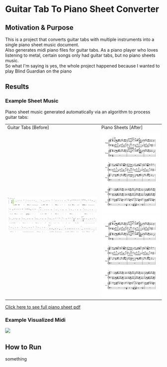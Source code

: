 # Guitar Tab To Piano Sheet Converter

## Motivation & Purpose
This is a project that converts guitar tabs with multiple instruments into a single piano sheet music document. <br>
Also generates midi piano files for guitar tabs.
As a piano player who loves listening to metal, certain songs only had guitar tabs, but no piano sheets music. <br> 
So what I'm saying is yes, the whole project happened because I wanted to play Blind Guardian on the piano 

## Results
### Example Sheet Music
Piano sheet music generated automatically via an algorithm to process guitar tabs:

<td>

<table>
  <tr>
    <td> Guitar Tabs [Before] </td>
    <td>Piano Sheets [After]</td>
   </tr> 
  <tr>
    <td width="60%"> <img src="media/images/tab_example.JPG" width="100%"></td>
    <td>
        <img src="media/images/Skalds%20and%20Shadows%20PIano%20Sheet%20Music1024_1.jpg">
        <img src="media/images/Skalds%20and%20Shadows%20PIano%20Sheet%20Music1024_1.jpg">
    </td>
   </tr> 
</table>

[Click here to see full piano sheet pdf](/media/sheet_music_results/Skalds%20and%20Shadows%20PIano%20Sheet%20Music.pdf)

### Example Visualized Midi 
![](https://www.youtube.com/watch?v=XBCvDiO-7Nw)



## How to Run
something